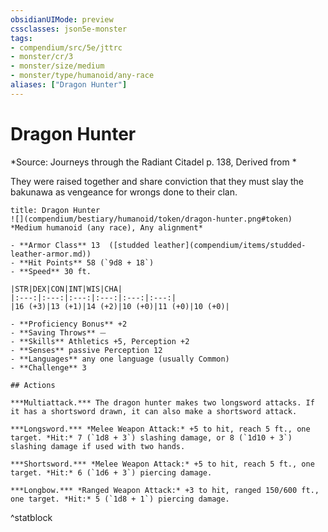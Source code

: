 ```yaml
---
obsidianUIMode: preview
cssclasses: json5e-monster
tags:
- compendium/src/5e/jttrc
- monster/cr/3
- monster/size/medium
- monster/type/humanoid/any-race
aliases: ["Dragon Hunter"]
---
```

# Dragon Hunter
*Source: Journeys through the Radiant Citadel p. 138, Derived from *  

They were raised together and share conviction that they must slay the bakunawa as vengeance for wrongs done to their clan.

```ad-statblock
title: Dragon Hunter
![](compendium/bestiary/humanoid/token/dragon-hunter.png#token)
*Medium humanoid (any race), Any alignment*

- **Armor Class** 13  ([studded leather](compendium/items/studded-leather-armor.md))
- **Hit Points** 58 (`9d8 + 18`)
- **Speed** 30 ft.

|STR|DEX|CON|INT|WIS|CHA|
|:---:|:---:|:---:|:---:|:---:|:---:|
|16 (+3)|13 (+1)|14 (+2)|10 (+0)|11 (+0)|10 (+0)|

- **Proficiency Bonus** +2
- **Saving Throws** ⏤
- **Skills** Athletics +5, Perception +2
- **Senses** passive Perception 12
- **Languages** any one language (usually Common)
- **Challenge** 3

## Actions

***Multiattack.*** The dragon hunter makes two longsword attacks. If it has a shortsword drawn, it can also make a shortsword attack.

***Longsword.*** *Melee Weapon Attack:* +5 to hit, reach 5 ft., one target. *Hit:* 7 (`1d8 + 3`) slashing damage, or 8 (`1d10 + 3`) slashing damage if used with two hands.

***Shortsword.*** *Melee Weapon Attack:* +5 to hit, reach 5 ft., one target. *Hit:* 6 (`1d6 + 3`) piercing damage.

***Longbow.*** *Ranged Weapon Attack:* +3 to hit, ranged 150/600 ft., one target. *Hit:* 5 (`1d8 + 1`) piercing damage.
```
^statblock
